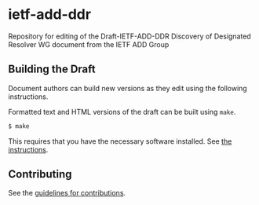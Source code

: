 # ietf-add-ddr
Repository for editing of the Draft-IETF-ADD-DDR Discovery of Designated Resolver WG document from the IETF ADD Group


## Building the Draft

Document authors can build new versions as they edit using the following instructions.   

Formatted text and HTML versions of the draft can be built using `make`.

```sh
$ make
```

This requires that you have the necessary software installed.  See
[the instructions](https://github.com/martinthomson/i-d-template/blob/master/doc/SETUP.md).


## Contributing

See the
[guidelines for contributions](https://github.com/ietf-wg-add/draft-ietf-add-ddr/blob/master/Contributing.md).
